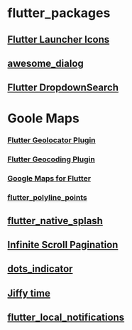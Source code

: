 # flutter_packages

## [Flutter Launcher Icons](https://pub.dev/packages/flutter_launcher_icons)
## [awesome_dialog](https://pub.dev/packages/awesome_dialog)
## [Flutter DropdownSearch](https://pub.dev/packages/dropdown_search)
# Goole Maps
### [Flutter Geolocator Plugin](https://pub.dev/packages/geolocator)
### [Flutter Geocoding Plugin](https://pub.dev/packages/geocoding)
### [Google Maps for Flutter](https://pub.dev/packages/google_maps_flutter)
### [flutter_polyline_points](https://pub.dev/packages/flutter_polyline_points)

## [flutter_native_splash](https://pub.dev/packages/flutter_native_splash)
## [Infinite Scroll Pagination](https://pub.dev/packages/infinite_scroll_pagination)
## [dots_indicator](https://pub.dev/packages/dots_indicator)
## [Jiffy time](https://pub.dev/packages/jiffy)

## [flutter_local_notifications](https://pub.dev/packages/flutter_local_notifications)
